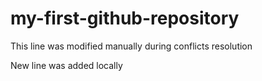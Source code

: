 # my-first-github-repository

This line was modified manually during conflicts resolution


New line was added locally